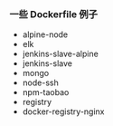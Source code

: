 ### 一些 Dockerfile 例子

- alpine-node
- elk
- jenkins-slave-alpine
- jenkins-slave
- mongo
- node-ssh
- npm-taobao
- registry
- docker-registry-nginx